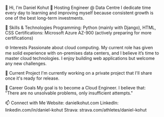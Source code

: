 👋 Hi, I'm Daniel Kohut
💼 Hosting Engineer @ Data Centre
I dedicate time every day to learning and improving myself because consistent growth is one of the best long-term investments.

🚀 Skills & Technologies
Programming: Python (mainly with Django), HTML, CSS
Certifications: Microsoft Azure AZ-900 (actively preparing for more certifications)

🌐 Interests
Passionate about cloud computing. My current role has given me solid experience with on-premises data centers, and I believe it’s time to master cloud technologies.
I enjoy building web applications but welcome any new challenges.

🔨 Current Project
I'm currently working on a private project that I'll share once it's ready for release.

🎯 Career Goals
My goal is to become a Cloud Engineer. I believe that:
"There are no unsolvable problems, only insufficient attempts."

📫 Connect with Me
Website: danielkohut.com
LinkedIn: linkedin.com/in/daniel-kohut
Strava: strava.com/athletes/daniel-kohut
